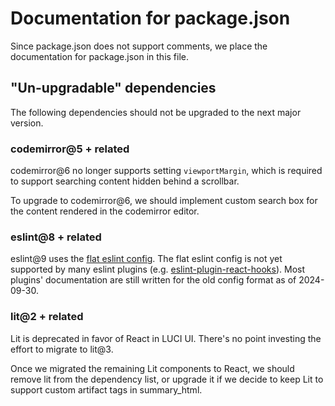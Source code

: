 # Documentation for package.json
Since package.json does not support comments, we place the documentation for
package.json in this file.

## "Un-upgradable" dependencies
The following dependencies should not be upgraded to the next major version.

### codemirror@5 + related
codemirror@6 no longer supports setting `viewportMargin`, which is required to
support searching content hidden behind a scrollbar.

To upgrade to codemirror@6, we should implement custom search box for the
content rendered in the codemirror editor.

### eslint@8 + related
eslint@9 uses the [flat eslint config](1). The flat eslint config is not yet
supported by many eslint plugins (e.g. [eslint-plugin-react-hooks](2)). Most
plugins' documentation are still written for the old config format as of
2024-09-30.

[1]: https://eslint.org/docs/latest/use/configure/configuration-files
[2]: https://github.com/facebook/react/issues/28313.

### lit@2 + related
Lit is deprecated in favor of React in LUCI UI. There's no point investing the
effort to migrate to lit@3.

Once we migrated the remaining Lit components to React, we should remove lit
from the dependency list, or upgrade it if we decide to keep Lit to support
custom artifact tags in summary_html.
